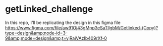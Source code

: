 # getLinked_challenge
In this repo, I'll be replicating the design in this figma file https://www.figma.com/file/aw91Oj43gMpp3eSaTllgbM/Getlinked-(Copy)?type=design&amp;node-id=3-9&amp;mode=design&amp;t=vjRaiVAzIb409rXf-0
